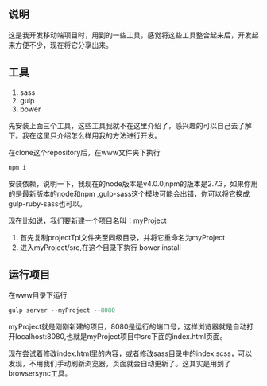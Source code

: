## 说明
这是我开发移动端项目时，用到的一些工具，感觉将这些工具整合起来后，开发起来方便不少，现在将它分享出来。
## 工具
1. sass
2. gulp
3. bower

先安装上面三个工具，这些工具我就不在这里介绍了，感兴趣的可以自己去了解下。我在这里只介绍怎么样用我的方法进行开发。

在clone这个repository后，在www文件夹下执行
```javascript
npm i
```
安装依赖，说明一下，我现在的node版本是v4.0.0,npm的版本是2.7.3，如果你用的是最新版本的node和npm ,gulp-sass这个模块可能会出错，你可以将它换成gulp-ruby-sass也可以。

现在比如说，我们要新建一个项目名叫：myProject

1. 首先复制projectTpl文件夹至同级目录，并将它重命名为myProject
2. 进入myProject/src,在这个目录下执行 bower install

## 运行项目
在www目录下运行
```javascript
gulp server --myProject --8080
```
myProject就是刚刚新建的项目，8080是运行的端口号，这样浏览器就是自动打开localhost:8080,也就是myProject项目中src下面的index.html页面。

现在尝试着修改index.html里的内容，或者修改sass目录中的index.scss，可以发现，不用我们手动刷新浏览器，页面就会自动更新了。这其实是用到了browsersync工具。
